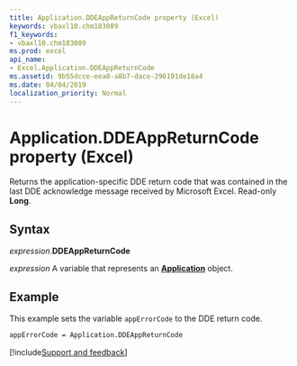 ```yaml
---
title: Application.DDEAppReturnCode property (Excel)
keywords: vbaxl10.chm183089
f1_keywords:
- vbaxl10.chm183089
ms.prod: excel
api_name:
- Excel.Application.DDEAppReturnCode
ms.assetid: 9b55dcce-eea8-a8b7-dace-296191de18a4
ms.date: 04/04/2019
localization_priority: Normal
---
```



# Application.DDEAppReturnCode property (Excel)

Returns the application-specific DDE return code that was contained in the last DDE acknowledge message received by Microsoft Excel. Read-only **Long**.


## Syntax

_expression_.**DDEAppReturnCode**

_expression_ A variable that represents an **[Application](Excel.Application(object).md)** object.


## Example

This example sets the variable `appErrorCode` to the DDE return code.

```vb
appErrorCode = Application.DDEAppReturnCode
```




[!include[Support and feedback](~/includes/feedback-boilerplate.md)]